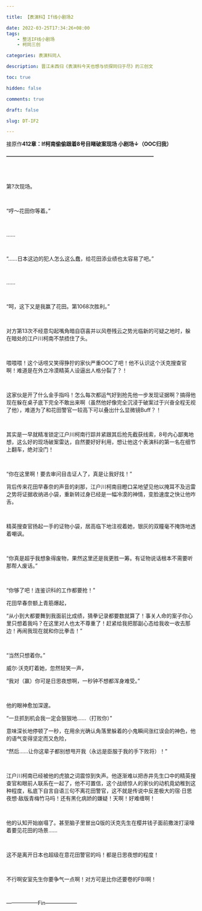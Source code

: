 ```yaml
---

title: 【表演科】If线小剧场2

date: 2022-03-25T17:34:26+08:00
tags: 
    - 整活IF线小剧场
    - 柯同三创

categories: 表演科同人

description: 晋江未西归《表演科今天也想与侦探同归于尽》的三创文

toc: true

hidden: false

comments: true

draft: false

slug: DT-IF2

---
```



接原作**412章：If柯南偷偷跟着8号目睹破案现场 小剧场↓（OOC归我）**

**————————————————————————————**            

<br>

<br>

第?次现场。

<br>

“哼～花田你等着。”

<br>

……

<br>

“……日本这边的犯人怎么这么蠢，给花田添业绩也太容易了吧。”

<br>

……

<br>

“呵，这下又是我赢了花田。第1068次胜利。”

<br>

对方第13次不经意勾起嘴角暗自窃喜并以风卷残云之势光临新的可疑之地时，躲在暗处的江户川柯南不禁捂住了头。

<br>

喂喂喂！这个话唠又笑得狰狞的家伙严重OOC了吧！他不认识这个沃克搜查官啊！难道是在外立冷漠精英人设逼出人格分裂了？！

<br>

这家伙是开了什么金手指吗！怎么每次都运气好到抢先他一步发现证据啊？搞得他现在躲在桌子底下完全不敢出来啊（虽然他好像完全沉浸于破案过于兴奋全程无视了他），难道为了和花田警官一较高下可以叠出什么显微镜Buff？！

<br>

其实是一早就精准锁定江户川柯南行踪并紧跟其后抢先截获线索，8号内心鄙夷地想，这么好的现场破案雷达，自然要好好利用，想让他这个表演科的第一名在细节上翻车，绝对没门！

<br>

“你在这里啊！要去审问目击证人了，真是让我好找！”

背后传来花田早春奈的声音的刹那，江户川柯南目瞪口呆地望见他以掩耳不及迅雷之势将证据收纳进小袋，重新转过身已经是一幅冷漠的神情，变脸速度之快让他咋舌。

<br>

精英搜查官扬起一手的证物小袋，居高临下地注视着她，银灰的双瞳毫不掩饰地透着嘲讽。

<br>

“你真是超乎我想象得废物，果然这里还是我更胜一筹。有证物说话根本不需要听那帮人废话。”

<br>

“你够了吧！连鉴识科的工作都要抢！”

花田早春奈额上青筋爆起，

“从小到大都要舞到我面前比成绩，猜拳记录都要数就算了！事关人命的案子你心里只想着我吗？在这里对人也太不尊重了！赶紧给我把那副心态给我收一收去那边！再闹我现在就和你比拳击！”

<br>

“当然只想着你。”

威尔·沃克盯着她，忽然轻笑一声，

“我对（赢）你可是日思夜想啊，一秒钟不想都浑身难受。”

<br>

他的眼神愈加深邃。

“一旦抓到机会我一定会狠狠地……（打败你）”

意味深长地停顿了一秒，在用余光确认角落里躲着的小鬼瞬间涨红误会的神色，他的语气变得坚定而又危险，

“然后……让你这辈子都别想甩开我（永远是臣服于我的手下败将）！”

<br>

江户川柯南已经被他的虎狼之词震惊到失声。他逐渐难以把赤井先生口中的精英搜查官和眼前人联系在一起了，他不可置信，这个战绩惊人的家伙的动机竟幼稚到这种程度，私底下自言自语三句不离花田警官，这不就是传说中反差极大的宿·日思夜想·敌版青梅竹马吗！还有黑化病娇的嫌疑！天啊！好难缠啊！

<br>


他的认知开始崩塌了。甚至脑子里冒出Q版的沃克先生在樱井钱子面前撒泼打滚嚎着要见花田的场景……

<br>

这不是离开日本也超级在意花田警官的吗！都是日思夜想的程度！

<br>

不行啊安室先生你要争气一点啊！对方可是比你还要卷的FBI啊！

<br>


——————Fin——————